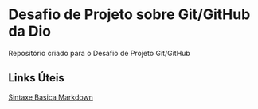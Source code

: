 # Desafio de Projeto sobre Git/GitHub da Dio
Repositório criado para o Desafio de Projeto Git/GitHub

## Links Úteis
[Sintaxe Basica Markdown](https://www.markdownguide.org/)
